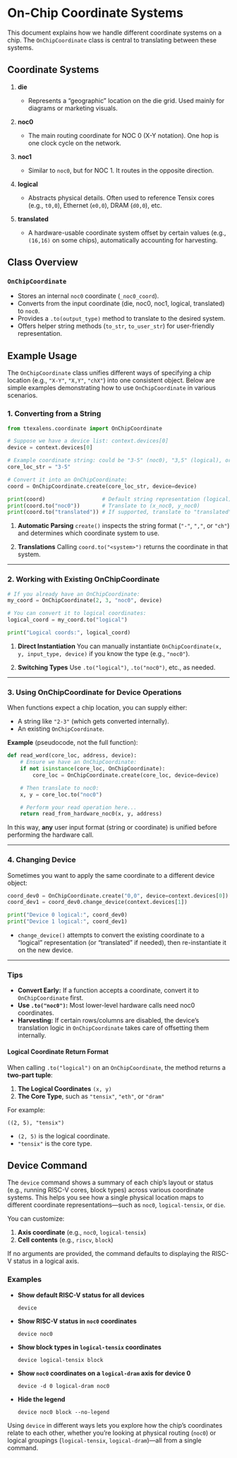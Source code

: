 # On-Chip Coordinate Systems

This document explains how we handle different coordinate systems on a chip. The `OnChipCoordinate` class is central to translating between these systems.

## Coordinate Systems

1. **die**
   - Represents a “geographic” location on the die grid. Used mainly for diagrams or marketing visuals.

2. **noc0**
   - The main routing coordinate for NOC 0 (X-Y notation). One hop is one clock cycle on the network.

3. **noc1**
   - Similar to `noc0`, but for NOC 1. It routes in the opposite direction.

4. **logical**
   - Abstracts physical details. Often used to reference Tensix cores (e.g., `t0,0`), Ethernet (`e0,0`), DRAM (`d0,0`), etc.

5. **translated**
   - A hardware-usable coordinate system offset by certain values (e.g., `(16,16)` on some chips), automatically accounting for harvesting.

## Class Overview

### `OnChipCoordinate`
- Stores an internal `noc0` coordinate (`_noc0_coord`).
- Converts from the input coordinate (die, noc0, noc1, logical, translated) to `noc0`.
- Provides a `.to(output_type)` method to translate to the desired system.
- Offers helper string methods (`to_str`, `to_user_str`) for user-friendly representation.

## Example Usage

The `OnChipCoordinate` class unifies different ways of specifying a chip location (e.g., `"X-Y"`, `"X,Y"`, `"chX"`) into one consistent object. Below are simple examples demonstrating how to use `OnChipCoordinate` in various scenarios.

### 1. Converting from a String

```python
from ttexalens.coordinate import OnChipCoordinate

# Suppose we have a device list: context.devices[0]
device = context.devices[0]

# Example coordinate string: could be "3-5" (noc0), "3,5" (logical), or "ch4" (DRAM channel).
core_loc_str = "3-5"

# Convert it into an OnChipCoordinate:
coord = OnChipCoordinate.create(core_loc_str, device=device)

print(coord)                  # Default string representation (logical)
print(coord.to("noc0"))       # Translate to (x_noc0, y_noc0)
print(coord.to("translated")) # If supported, translate to "translated" coords
```

1. **Automatic Parsing**
   `create()` inspects the string format (`"-"`, `","`, or `"ch"`) and determines which coordinate system to use.

2. **Translations**
   Calling `coord.to("<system>")` returns the coordinate in that system.

---

### 2. Working with Existing OnChipCoordinate

```python
# If you already have an OnChipCoordinate:
my_coord = OnChipCoordinate(2, 3, "noc0", device)

# You can convert it to logical coordinates:
logical_coord = my_coord.to("logical")

print("Logical coords:", logical_coord)
```


1. **Direct Instantiation**
   You can manually instantiate `OnChipCoordinate(x, y, input_type, device)` if you know the type (e.g., `"noc0"`).

2. **Switching Types**
   Use `.to("logical")`, `.to("noc0")`, etc., as needed.

---

### 3. Using OnChipCoordinate for Device Operations

When functions expect a chip location, you can supply either:
- A string like `"2-3"` (which gets converted internally).
- An existing `OnChipCoordinate`.

**Example** (pseudocode, not the full function):
```python
def read_word(core_loc, address, device):
    # Ensure we have an OnChipCoordinate:
    if not isinstance(core_loc, OnChipCoordinate):
        core_loc = OnChipCoordinate.create(core_loc, device=device)

    # Then translate to noc0:
    x, y = core_loc.to("noc0")

    # Perform your read operation here...
    return read_from_hardware_noc0(x, y, address)
```

In this way, **any** user input format (string or coordinate) is unified before performing the hardware call.

---

### 4. Changing Device

Sometimes you want to apply the same coordinate to a different device object:

```python
coord_dev0 = OnChipCoordinate.create("0,0", device=context.devices[0])
coord_dev1 = coord_dev0.change_device(context.devices[1])

print("Device 0 logical:", coord_dev0)
print("Device 1 logical:", coord_dev1)
```

- `change_device()` attempts to convert the existing coordinate to a “logical” representation (or “translated” if needed), then re-instantiate it on the new device.

---

### Tips

- **Convert Early:** If a function accepts a coordinate, convert it to `OnChipCoordinate` first.
- **Use `.to("noc0")`:** Most lower-level hardware calls need noc0 coordinates.
- **Harvesting:** If certain rows/columns are disabled, the device’s translation logic in `OnChipCoordinate` takes care of offsetting them internally.

#### Logical Coordinate Return Format

When calling `.to("logical")` on an `OnChipCoordinate`, the method returns a **two-part tuple**:

1. **The Logical Coordinates** `(x, y)`
2. **The Core Type**, such as `"tensix"`, `"eth"`, or `"dram"`

For example:
```
((2, 5), "tensix")
```
- `(2, 5)` is the logical coordinate.
- `"tensix"` is the core type.

## Device Command

The `device` command shows a summary of each chip’s layout or status (e.g., running RISC-V cores, block types) across various coordinate systems. This helps you see how a single physical location maps to different coordinate representations—such as `noc0`, `logical-tensix`, or `die`.

You can customize:

1. **Axis coordinate** (e.g., `noc0`, `logical-tensix`)
2. **Cell contents** (e.g., `riscv`, `block`)

If no arguments are provided, the command defaults to displaying the RISC-V status in a logical axis.

### Examples

- **Show default RISC-V status for all devices**
  ```
  device
  ```

- **Show RISC-V status in `noc0` coordinates**
  ```
  device noc0
  ```

- **Show block types in `logical-tensix` coordinates**
  ```
  device logical-tensix block
  ```

- **Show `noc0` coordinates on a `logical-dram` axis for device 0**
  ```
  device -d 0 logical-dram noc0
  ```

- **Hide the legend**
  ```
  device noc0 block --no-legend
  ```

Using `device` in different ways lets you explore how the chip’s coordinates relate to each other, whether you’re looking at physical routing (`noc0`) or logical groupings (`logical-tensix`, `logical-dram`)—all from a single command.
